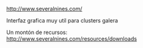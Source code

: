 http://www.severalnines.com/

Interfaz grafica muy util para clusters galera


Un montón de recursos:
http://www.severalnines.com/resources/downloads
